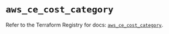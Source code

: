 # `aws_ce_cost_category`

Refer to the Terraform Registry for docs: [`aws_ce_cost_category`](https://registry.terraform.io/providers/hashicorp/aws/5.46.0/docs/resources/ce_cost_category).
